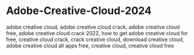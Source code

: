 # Adobe-Creative-Cloud-2024
adobe creative cloud, adobe creative cloud crack, adobe creative cloud free, adobe creative cloud crack 2022, how to get adobe creative cloud for free, creative cloud crack, crack creative cloud, download creative cloud, adobe creative cloud all apps free, creative cloud, creative cloud free
